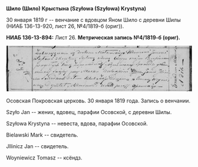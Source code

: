 **Шило (Шило) Крыстына (Szyłowa (Szyłowa) Krystyna)**

30 января 1819 г -- венчание с вдовцом Яном Шило с деревни Шилы (НИАБ
136-13-920, лист 26, №4/1819-б (ориг)).

**НИАБ 136-13-894:** Лист 26. **Метрическая запись №4/1819-б (ориг).**

![](./media/004d33c2a36af77bc8e64628148e5aae0d5ee6d0.png)

Осовская Покровская церковь. 30 января 1819 года. Запись о венчании.

Szyło Jan -- жених, вдовец, парафии Осовской, с деревни Шилы.

Szyłowa Krystyna -- невеста, вдова, парафии Осовской.

Bielawski Mark -- свидетель.

Jllinicz Jan -- свидетель.

Woyniewicz Tomasz -- ксёндз.

